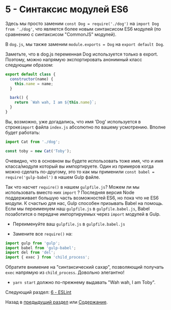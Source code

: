 # 5 - Синтаксис модулей ES6

Здесь мы просто заменим `const Dog = require('./dog')` на `import Dog from './dog'`, что является более новым синтаксисом ES6 модулей (по сравнению с синтаксисом "CommonJS" модулей).

В `dog.js`, мы также заменим `module.exports = Dog` на `export default Dog`.

Заметьте, что в dog.js переменная Dog используется только в export. Поэтому, можно напрямую экспортировать анонимный класс следующим образом:

```javascript
export default class {
  constructor(name) {
    this.name = name;
  }

  bark() {
    return `Wah wah, I am ${this.name}`;
  }
}
```

Вы, возможно, уже догадались, что имя 'Dog' используется в строке`import` файла `index.js` абсолютно по вашему усмотрению. Вполне будет работать:

```javascript
import Cat from './dog';

const toby = new Cat('Toby');
```
Очевидно, что в основном вы будете использовать тоже имя, что и имя класса/модуля который вы импортируете.
Один из примеров когда можно сделать по-другому, это то как мы применили `const babel = require('gulp-babel')` в нашем Gulp файле.

Так что насчет `require()` в нашем `gulpfile.js`? Можем ли мы использовать вместо них `import` ? Последняя версия Node поддерживает большую часть возможностей ES6, но пока что не ES6 модули. К счастью для нас, Gulp способен призывать Babel на помощь. Если мы переименуем наш `gulpfile.js` в `gulpfile.babel.js`, Babel позаботится о передаче импортируемых через `import` модулей в Gulp.

- Переименуйте ваш `gulpfile.js` в `gulpfile.babel.js`

- Замените все `require()` на:

```javascript
import gulp from 'gulp';
import babel from 'gulp-babel';
import del from 'del';
import { exec } from 'child_process';
```

Обратите внимение на "синтаксический сахар", позволяющий получать `exec` напрямую из `child_process`. Довольно элегантно!

- `yarn start` должно по-прежнему выдавать "Wah wah, I am Toby".

Следующий раздел: [6 - ESLint](/tutorial/6-eslint)

Назад в [предыдущий раздел](/tutorial/4-es6-syntax-class) или [Содержание](/../../).
